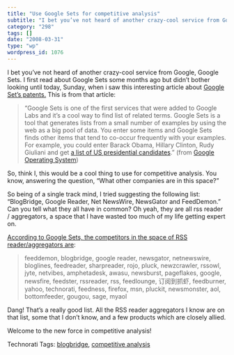 ```yaml
---
title: "Use Google Sets for competitive analysis"
subtitle: "I bet you’ve not heard of another crazy-cool service from Google, Google Sets. I first read about Go..."
category: "298"
tags: []
date: "2008-03-31"
type: "wp"
wordpress_id: 1076
---
```

I bet you’ve not heard of another crazy-cool service from Google, Google Sets. I first read about Google Sets some months ago but didn’t bother looking until today, Sunday, when i saw this interesting article about [Google Set’s patents.](http://googlesystem.blogspot.com/2008/03/google-sets-search-engine-for-lists.html)
This is from that article:

> “Google Sets is one of the first services that were added to Google Labs and it’s a cool way to find list of related terms. Google Sets is a tool that generates lists from a small number of examples by using the web as a big pool of data. You enter some items and Google Sets finds other items that tend to co-occur frequently with your examples. For example, you could enter Barack Obama, Hillary Clinton, Rudy Giuliani and get [a list of US presidential candidates](http://labs.google.com/sets?hl=en&q1=barack+obama&q2=hillary+clinton&q3=rudy+giuliani&q4=&q5=&btn=Small+Set+%2815+items+or+fewer%29).” (from [Google Operating System](http://googlesystem.blogspot.com/2008/03/google-sets-search-engine-for-lists.html))

So, think I, this would be a cool thing to use for competitive analysis. You know, answering the question, “What other companies are in this space?”

So being of a single track mind, I tried suggesting the following list: “BlogBridge, Google Reader, Net NewsWire, NewsGator and FeedDemon.” Can you tell what they all have in common? Oh yeah, they are all rss reader / aggregators, a space that I have wasted too much of my life getting expert on.

[According to Google Sets, the competitors in the space of RSS reader/aggregators are](http://labs.google.com/sets?hl=en&q1=NetNewsWire&q3=Google+Reader&q2=FeedDemon&q5=BlogBridge&q4=Newsgator&btn=Grow+Set):

> feeddemon, blogbridge, google reader, newsgator, netnewswire, bloglines, feedreader, sharpreader, rojo, pluck, newzcrawler, rssowl, jyte, netvibes, amphetadesk, awasu, newsburst, pageflakes, google, newsfire, feedster, rssreader, rss, feedlounge, 订阅到抓虾, feedburner, yahoo, technorati, feedness, firefox, msn, pluckit, newsmonster, aol, bottomfeeder, gougou, sage, myaol

Dang! That’s a really good list. All the RSS reader aggregators I know are on that list, some that I don’t know, and a few products which are closely allied.

Welcome to the new force in competitive analysis!

Technorati Tags: [blogbridge](http://technorati.com/tag/blogbridge), [competitive analysis](http://technorati.com/tag/competitive%20analysis)